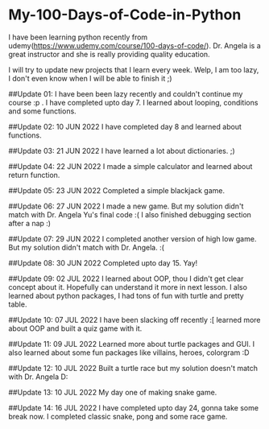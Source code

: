 # My-100-Days-of-Code-in-Python
I have been learning python recently from udemy(https://www.udemy.com/course/100-days-of-code/). Dr. Angela is a great instructor and she is really providing quality education. 


I will try to update new projects that I learn every week. Welp, I am too lazy, I don't even know when I will be able to finish it ;)


##Update 01:
I have been been lazy recently and couldn't continue my course :p . I have completed upto day 7. I learned about looping, conditions and some functions.

##Update 02: 10 JUN 2022
I have completed day 8 and learned about functions. 

##Update 03: 21 JUN 2022
I have learned a lot about dictionaries. ;)

##Update 04: 22 JUN 2022
I made a simple calculator and learned about return function.

##Update 05: 23 JUN 2022
Completed a simple blackjack game.

##Update 06: 27 JUN 2022
I made a new game. But my solution didn't match with Dr. Angela Yu's final code :( I also finished debugging section after a nap :)

##Update 07: 29 JUN 2022
I completed another version of high low game. But my solution didn't match with Dr. Angela. :(

##Update 08: 30 JUN 2022
Completed upto day 15. Yay!

##Update 09: 02 JUL 2022
I learned about OOP, thou I didn't get clear concept about it. Hopefully can understand it more in next lesson. I also learned about python packages, I had tons of fun with turtle and pretty table.

##Update 10: 07 JUL 2022
I have been slacking off recently :[ 
learned more about OOP and built a quiz game with it.

##Update 11: 09 JUL 2022
Learned more about turtle packages and GUI. I also learned about some fun packages like villains, heroes, colorgram :D

##Update 12: 10 JUL 2022
Built a turtle race but my solution doesn't match with Dr. Angela D:

##Update 13: 10 JUL 2022
My day one of making snake game.

##Update 14: 16 JUL 2022
I have completed upto day 24, gonna take some break now. I completed classic snake, pong and some race game. 
